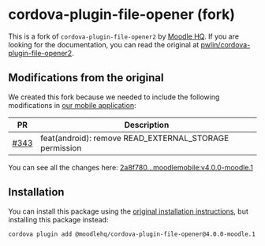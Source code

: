 # cordova-plugin-file-opener (fork)

This is a fork of `cordova-plugin-file-opener2` by [Moodle HQ](https://moodle.com/). If you are looking for the documentation, you can read the original at [pwlin/cordova-plugin-file-opener2](https://github.com/pwlin/cordova-plugin-file-opener2).

## Modifications from the original

We created this fork because we needed to include the following modifications in [our mobile application](https://github.com/moodlehq/moodleapp):

| PR | Description |
| -- | ----------- |
| [#343](https://github.com/pwlin/cordova-plugin-file-opener2/pull/343) | feat(android): remove READ_EXTERNAL_STORAGE permission |

You can see all the changes here: [2a8f780...moodlemobile:v4.0.0-moodle.1](https://github.com/pwlin/cordova-plugin-file-opener2/compare/2a8f7808253180e1c0b619cde7f8d0ddba4bf744...moodlemobile:v4.0.0-moodle.1)

## Installation

You can install this package using the [original installation instructions](https://github.com/pwlin/cordova-plugin-file-opener2#installation), but installing this package instead:

```sh
cordova plugin add @moodlehq/cordova-plugin-file-opener@4.0.0-moodle.1
```
